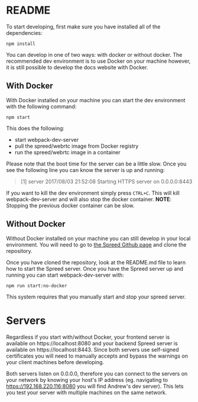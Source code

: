 # README

To start developing, first make sure you have installed all of the dependencies:

```
npm install
```

You can develop in one of two ways: with docker or without docker. The recommended dev environment
is to use Docker on your machine however, it is still possible to develop the docs website with Docker.

## With Docker

With Docker installed on your machine you can start the dev environment with the following command:

```
npm start
```

This does the following:
- start webpack-dev-server
- pull the spreed/webrtc image from Docker registry
- run the spreed/webrtc image in a container

Please note that the boot time for the server can be a little slow. Once you see the following line
you can know the server is up and running:

> [1] server 2017/08/03 21:52:08 Starting HTTPS server on 0.0.0.0:8443

If you want to kill the dev environment simply press `CTRL+C`. This will kill webpack-dev-server
and will also stop the docker container. **NOTE**: Stopping the previous docker container can be slow.

## Without Docker

Without Docker installed on your machine you can still develop in your local environment.
You will need to go to [the Spreed Github page](https://github.com/strukturag/spreed-webrtc)
and clone the repository.

Once you have cloned the repository, look at the README.md file to learn how to start the
Spreed server. Once you have the Spreed server up and running you can start webpack-dev-server
with:

```
npm run start:no-docker
```

This system requires that you manually start and stop your spreed server.

# Servers

Regardless if you start with/without Docker, your frontend server is available on https://localhost:8080
and your backend Spreed server is available on https://localhost:8443. Since both servers
use self-signed certificates you will need to manually accepts and bypass the warnings on your client machines
before developing.

Both servers listen on 0.0.0.0, therefore you can connect to the servers on your network
by knowing your host's IP address (eg. navigating to https://192.168.220.116:8080 you will find Andrew's dev server).
This lets you test your server with multiple machines on the same network.